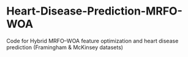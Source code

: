 # Heart-Disease-Prediction-MRFO-WOA
Code for Hybrid MRFO–WOA feature optimization and heart disease prediction (Framingham &amp; McKinsey datasets)
